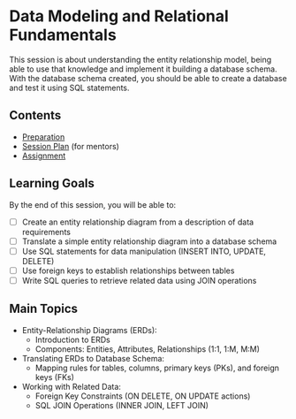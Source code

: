 # Data Modeling and Relational Fundamentals

This session is about understanding the entity relationship model, being able to use that knowledge and implement it building a database schema. With the database schema created, you should be able to create a database and test it using SQL statements.

## Contents

- [Preparation](./preparation.md)
- [Session Plan](./session-plan.md) (for mentors)
- [Assignment](./assignment.md)

## Learning Goals

By the end of this session, you will be able to:

- [ ] Create an entity relationship diagram from a description of data requirements
- [ ] Translate a simple entity relationship diagram into a database schema
- [ ] Use SQL statements for data manipulation (INSERT INTO, UPDATE, DELETE)
- [ ] Use foreign keys to establish relationships between tables
- [ ] Write SQL queries to retrieve related data using JOIN operations

## Main Topics

- Entity-Relationship Diagrams (ERDs):
  - Introduction to ERDs
  - Components: Entities, Attributes, Relationships (1:1, 1:M, M:M)
- Translating ERDs to Database Schema:
  - Mapping rules for tables, columns, primary keys (PKs), and foreign keys (FKs)
- Working with Related Data:
  - Foreign Key Constraints (ON DELETE, ON UPDATE actions)
  - SQL JOIN Operations (INNER JOIN, LEFT JOIN)
